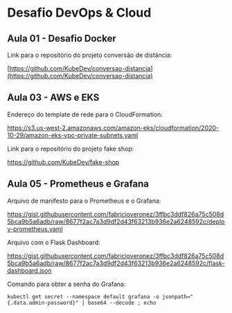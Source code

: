 # Desafio DevOps & Cloud

## Aula 01 - Desafio Docker

Link para o repositório do projeto conversão de distância:

[https://github.com/KubeDev/conversao-distancia](https://github.com/KubeDev/conversao-distancia)


## Aula 03 - AWS e EKS

Endereço do template de rede para o CloudFormation:

https://s3.us-west-2.amazonaws.com/amazon-eks/cloudformation/2020-10-29/amazon-eks-vpc-private-subnets.yaml

Link para o repositório do projeto fake shop:

https://github.com/KubeDev/fake-shop

## Aula 05 - Prometheus e Grafana

Arquivo de manifesto para o Prometheus e o Grafana:

https://gist.githubusercontent.com/fabricioveronez/3ffbc3ddf826a75c508d5bca9b5a6adb/raw/8677f2ac7a3d9df2d43f63213b936e2a6248592c/deploy-prometheus.yaml

Arquivo com o Flask Dashboard:

https://gist.githubusercontent.com/fabricioveronez/3ffbc3ddf826a75c508d5bca9b5a6adb/raw/8677f2ac7a3d9df2d43f63213b936e2a6248592c/flask-dashboard.json

Comando para obter a senha do Grafana:

```
kubectl get secret --namespace default grafana -o jsonpath="{.data.admin-password}" | base64 --decode ; echo
```
